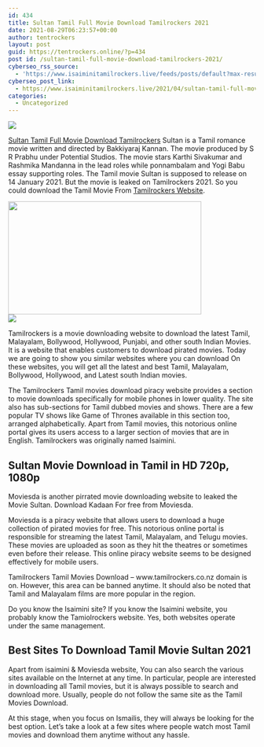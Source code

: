 ```yaml
---
id: 434
title: Sultan Tamil Full Movie Download Tamilrockers 2021
date: 2021-08-29T06:23:57+00:00
author: tentrockers
layout: post
guid: https://tentrockers.online/?p=434
post id: /sultan-tamil-full-movie-download-tamilrockers-2021/
cyberseo_rss_source:
  - 'https://www.isaiminitamilrockers.live/feeds/posts/default?max-results=150&start-index=1'
cyberseo_post_link:
  - https://www.isaiminitamilrockers.live/2021/04/sultan-tamil-full-movie-download.html
categories:
  - Uncategorized
---
```

<div class="media_block">
  <img src="https://1.bp.blogspot.com/-2wdZtoG3PpY/YGWnCRBAa0I/AAAAAAAAAmY/LRli4E72qEQjgw_aZNVLybCTxXu0T4Y-gCLcBGAsYHQ/s72-w393-h230-c/maxresdefault%2B%25283%2529.jpg" class="media_thumbnail" />
</div>

<meta content=" Sultan Tamil Full Movie Download Tamilrockers &nbsp; Sultan is a Tamil romance movie written and directed by Bakkiyaraj Kannan. The movie produ..." name="twitter:description" />

  


<center>
</center>

<span face="&quot;Source Sans Pro&quot;, &quot;Helvetica Neue&quot;, sans-serif"><a href="https://www.tamilrockers.co.nz/sulthan-tamil-full-hd-movie-download-isaimini/">Sultan Tamil Full Movie Download Tamilrockers</a>&nbsp;</span><span face="&quot;Source Sans Pro&quot;, &quot;Helvetica Neue&quot;, sans-serif">Sultan is a Tamil romance movie written and directed by Bakkiyaraj Kannan. The movie produced by S R Prabhu under Potential Studios. The movie stars Karthi Sivakumar and Rashmika Mandanna in the lead roles while ponnambalam and Yogi Babu essay supporting roles. The Tamil movie Sultan is supposed to release on 14 January 2021. But the movie is leaked on Tamilrockers 2021. So you could download the Tamil Movie From <a href="http://www.tamilrockers.co.nz" target="_blank" rel="noopener">Tamilrockers Website</a>.</span>

<div class="separator">
  <a href="https://1.bp.blogspot.com/-2wdZtoG3PpY/YGWnCRBAa0I/AAAAAAAAAmY/LRli4E72qEQjgw_aZNVLybCTxXu0T4Y-gCLcBGAsYHQ/s1280/maxresdefault%2B%25283%2529.jpg"><img loading="lazy" border="0" data-original-height="720" data-original-width="1280" height="230" src="https://1.bp.blogspot.com/-2wdZtoG3PpY/YGWnCRBAa0I/AAAAAAAAAmY/LRli4E72qEQjgw_aZNVLybCTxXu0T4Y-gCLcBGAsYHQ/w393-h230/maxresdefault%2B%25283%2529.jpg" width="393" /></a>
</div>



<div class="separator">
  <a href="https://www.tamilrockers.co.nz/sulthan-full-movie-download-tamilrockers/" target><img border="0" data-original-height="250" data-original-width="300" src="https://1.bp.blogspot.com/-nfbzYVobUik/YMlpOerzdgI/AAAAAAAAA3U/Fhc_8TagJ7892apqthfj4cn2NLEDUwxXQCLcBGAsYHQ/s0/e854879156f0849f3d27a89db88ed039.png" /></a>
</div>

<div>
  <p>
    <span>Tamilrockers&nbsp;</span>is a movie downloading website to download the latest Tamil, Malayalam, Bollywood, Hollywood, Punjabi, and other south Indian Movies. It is a website that enables customers to download pirated movies. Today we are going to show you similar websites where you can download&nbsp;On these websites, you will get all the latest and best Tamil, Malayalam, Bollywood, Hollywood, and Latest south Indian movies.
  </p>
</div>

<div>
  <p>
    The Tamilrockers Tamil movies download piracy website provides a section to movie downloads specifically for mobile phones in lower quality. The site also has sub-sections for Tamil dubbed movies and shows. There are a few popular TV shows like Game of Thrones available in this section too, arranged alphabetically. Apart from Tamil movies, this notorious online portal gives its users access to a larger section of movies that are in English. Tamilrockers was originally named Isaimini.
  </p>
</div>

<div>
  <h2>
    Sultan Movie Download in Tamil in HD 720p, 1080p&nbsp;
  </h2>
  
  <p>
    Moviesda is another pirrated movie downloading website to leaked the Movie Sultan. Download Kadaan For free from Moviesda.
  </p>
  
  <p>
    Moviesda is a piracy website that allows users to download a huge collection of pirated movies for free. This notorious online portal is responsible for streaming the latest Tamil, Malayalam, and Telugu movies. These movies are uploaded as soon as they hit the theatres or sometimes even before their release. This online piracy website seems to be designed effectively for mobile users.
  </p>
  
  <p>
    <span>Tamilrockers Tamil Movies Download –&nbsp;</span>www.tamilrockers.co.nz domain is on. However, this area can be banned anytime. It should also be noted that Tamil and Malayalam films are more popular in the region.
  </p>
  
  <p>
    Do you know the Isaimini site? If you know the Isaimini website, you probably know the Tamiolrockers website. Yes, both websites operate under the same management.
  </p>
  
  <h2>
    Best Sites To Download Tamil Movie Sultan 2021
  </h2>
  
  <p>
    Apart from isaimini & Moviesda website, You can also search the various sites available on the Internet at any time. In particular, people are interested in downloading all Tamil movies, but it is always possible to search and download more. Usually, people do not follow the same site as the Tamil Movies Download.
  </p>
  
  <p>
    At this stage, when you focus on Ismailis, they will always be looking for the best option. Let’s take a look at a few sites where people watch most Tamil movies and download them anytime without any hassle.
  </p>
</div>

<center>
</center>